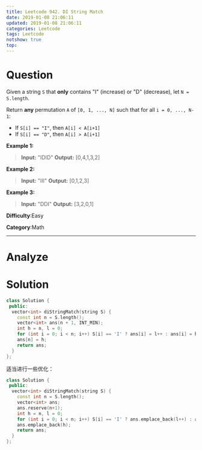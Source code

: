 ```yaml
---
title: Leetcode 942. DI String Match
date: 2019-01-08 21:06:11
updated: 2019-01-08 21:06:11
categories: Leetcode
tags: Leetcode
notshow: true
top:
---
```


# Question

Given a string  `S`  that  **only**  contains "I" (increase) or "D" (decrease), let  `N = S.length`.

Return  **any**  permutation  `A`  of  `[0, 1, ..., N]`  such that for all  `i = 0, ..., N-1`:

- If  `S[i] == "I"`, then  `A[i] < A[i+1]`
- If  `S[i] == "D"`, then  `A[i] > A[i+1]`

**Example 1:**

> **Input:** "IDID"
> **Output:** [0,4,1,3,2]

**Example 2:**

> **Input:** "III"
> **Output:** [0,1,2,3]

**Example 3:**

> **Input:** "DDI"
> **Output:** [3,2,0,1]

**Difficulty**:Easy

**Category**:Math

<!-- more -->

------------

# Analyze

# Solution

```cpp
class Solution {
 public:
  vector<int> diStringMatch(string S) {
    const int n = S.length();
    vector<int> ans(n + 1, INT_MIN);
    int h = n, l = 0;
    for (int i = 0; i < n; i++) S[i] == 'I' ? ans[i] = l++ : ans[i] = h--;
    ans[n] = h;
    return ans;
  }
};
```

适当进行一些优化：

```cpp
class Solution {
 public:
  vector<int> diStringMatch(string S) {
    const int n = S.length();
    vector<int> ans;
    ans.reserve(n+1);
    int h = n, l = 0;
    for (int i = 0; i < n; i++) S[i] == 'I' ? ans.emplace_back(l++) : ans.emplace_back(h--);
    ans.emplace_back(h);
    return ans;
  }
};
```
